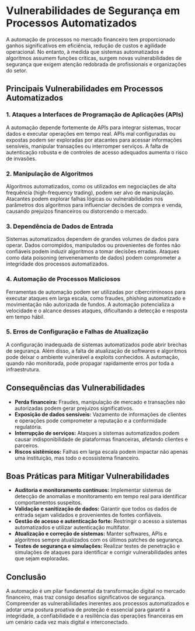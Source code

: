 # Vulnerabilidades de Segurança em Processos Automatizados

A automação de processos no mercado financeiro tem proporcionado ganhos significativos em eficiência, redução de custos e agilidade operacional. No entanto, à medida que sistemas automatizados e algoritmos assumem funções críticas, surgem novas vulnerabilidades de segurança que exigem atenção redobrada de profissionais e organizações do setor.

## Principais Vulnerabilidades em Processos Automatizados

### 1. **Ataques a Interfaces de Programação de Aplicações (APIs)**
A automação depende fortemente de APIs para integrar sistemas, trocar dados e executar operações em tempo real. APIs mal configuradas ou expostas podem ser exploradas por atacantes para acessar informações sensíveis, manipular transações ou interromper serviços. A falta de autenticação robusta e de controles de acesso adequados aumenta o risco de invasões.

### 2. **Manipulação de Algoritmos**
Algoritmos automatizados, como os utilizados em negociações de alta frequência (high-frequency trading), podem ser alvo de manipulação. Atacantes podem explorar falhas lógicas ou vulnerabilidades nos parâmetros dos algoritmos para influenciar decisões de compra e venda, causando prejuízos financeiros ou distorcendo o mercado.

### 3. **Dependência de Dados de Entrada**
Sistemas automatizados dependem de grandes volumes de dados para operar. Dados corrompidos, manipulados ou provenientes de fontes não confiáveis podem induzir algoritmos a tomar decisões erradas. Ataques como data poisoning (envenenamento de dados) podem comprometer a integridade dos processos automatizados.

### 4. **Automação de Processos Maliciosos**
Ferramentas de automação podem ser utilizadas por cibercriminosos para executar ataques em larga escala, como fraudes, phishing automatizado e movimentação não autorizada de fundos. A automação potencializa a velocidade e o alcance desses ataques, dificultando a detecção e resposta em tempo hábil.

### 5. **Erros de Configuração e Falhas de Atualização**
A configuração inadequada de sistemas automatizados pode abrir brechas de segurança. Além disso, a falta de atualização de softwares e algoritmos pode deixar o ambiente vulnerável a exploits conhecidos. A automação, quando não monitorada, pode propagar rapidamente erros por toda a infraestrutura.

## Consequências das Vulnerabilidades

- **Perda financeira:** Fraudes, manipulação de mercado e transações não autorizadas podem gerar prejuízos significativos.
- **Exposição de dados sensíveis:** Vazamento de informações de clientes e operações pode comprometer a reputação e a conformidade regulatória.
- **Interrupção de serviços:** Ataques a sistemas automatizados podem causar indisponibilidade de plataformas financeiras, afetando clientes e parceiros.
- **Riscos sistêmicos:** Falhas em larga escala podem impactar não apenas uma instituição, mas todo o ecossistema financeiro.

## Boas Práticas para Mitigar Vulnerabilidades

- **Auditoria e monitoramento contínuos:** Implementar sistemas de detecção de anomalias e monitoramento em tempo real para identificar comportamentos suspeitos.
- **Validação e sanitização de dados:** Garantir que todos os dados de entrada sejam validados e provenientes de fontes confiáveis.
- **Gestão de acesso e autenticação forte:** Restringir o acesso a sistemas automatizados e utilizar autenticação multifator.
- **Atualização e correção de sistemas:** Manter softwares, APIs e algoritmos sempre atualizados com os últimos patches de segurança.
- **Testes de segurança e simulações:** Realizar testes de penetração e simulações de ataques para identificar e corrigir vulnerabilidades antes que sejam exploradas.

## Conclusão

A automação é um pilar fundamental da transformação digital no mercado financeiro, mas traz consigo desafios significativos de segurança. Compreender as vulnerabilidades inerentes aos processos automatizados e adotar uma postura proativa de proteção é essencial para garantir a integridade, a confiabilidade e a resiliência das operações financeiras em um cenário cada vez mais digital e interconectado.